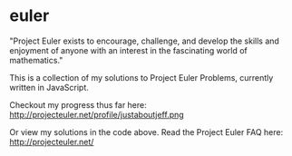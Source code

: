 euler
=====

"Project Euler exists to encourage, challenge, and develop the skills and enjoyment of anyone with an interest in the fascinating world of mathematics."

This is a collection of my solutions to Project Euler Problems, currently written in JavaScript.

Checkout my progress thus far here: http://projecteuler.net/profile/justaboutjeff.png

Or view my solutions in the code above. Read the Project Euler FAQ here: http://projecteuler.net/
